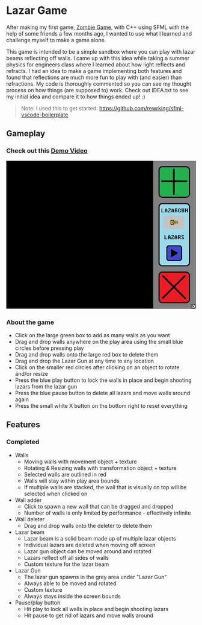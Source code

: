 # Lazar Game

After making my first game, [Zombie Game](https://github.com/WhyPine/Zombie-Game), with C++ using SFML with the help of some friends a few months ago, I wanted to use what I learned and challenge myself to make a game alone.

This game is intended to be a simple sandbox where you can play with lazar beams reflecting off walls. I came up with this idea while taking a summer physics for engineers class where I learned about how light reflects and refracts. I had an idea to make a game implementing both features and found that reflections are much more fun to play with (and easier) than refractions. My code is thoroughly commented so you can see my thought process on how things (are supposed to) work. Check out IDEA.txt to see my initial idea and compare it to how things ended up! :)

> Note: I used this to get started: https://github.com/rewrking/sfml-vscode-boilerplate


## Gameplay
### Check out this [Demo Video](https://youtu.be/mOFwntEncUQ)

![Lazar Game UI](UIv1.png)

### About the game
- Click on the large green box to add as many walls as you want
- Drag and drop walls anywhere on the play area using the small blue circles before pressing play
- Drag and drop walls onto the large red box to delete them
- Drag and drop the Lazar Gun at any time to any location
- Click on the smaller red circles after clicking on an object to rotate and/or resize
- Press the blue play button to lock the walls in place and begin shooting lazars from the lazar gun
- Press the blue pause button to delete all lazars and move walls around again
- Press the small white X button on the bottom right to reset everything

## Features

### Completed

- Walls
  - Moving walls with movement object + texture
  - Rotating & Resizing walls with transformation object + texture
  - Selected walls are outlined in red
  - Walls will stay within play area bounds
  - If multiple walls are stacked, the wall that is visually on top will be selected when clicked on
- Wall adder
  - Click to spawn a new wall that can be dragged and dropped
  - Number of walls is only limited by performance - effectively infinite
- Wall deleter
  - Drag and drop walls onto the deleter to delete them
- Lazar beam
  - Lazar beam is a solid beam made up of multiple lazar objects
  - Individual lazars are deleted when moving off screen
  - Lazar gun object can be moved around and rotated
  - Lazars reflect off all sides of walls
  - Custom texture for the lazar beam
- Lazar Gun
  - The lazar gun spawns in the grey area under "Lazar Gun"
  - Always able to be moved and rotated
  - Custom texture
  - Always stays inside the screen bounds
- Pause/play button
  - Hit play to lock all walls in place and begin shooting lazars
  - Hit pause to get rid of lazars and move walls around